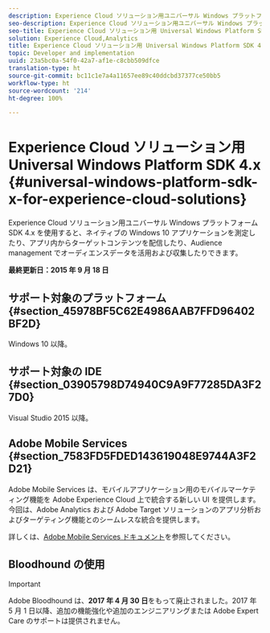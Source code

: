 ```yaml
---
description: Experience Cloud ソリューション用ユニバーサル Windows プラットフォーム SDK 4.x を使用すると、ネイティブの Windows 10 アプリケーションを測定したり、アプリ内からターゲットコンテンツを配信したり、Audience management でオーディエンスデータを活用および収集したりできます。
seo-description: Experience Cloud ソリューション用ユニバーサル Windows プラットフォーム SDK 4.x を使用すると、ネイティブの Windows 10 アプリケーションを測定したり、アプリ内からターゲットコンテンツを配信したり、Audience management でオーディエンスデータを活用および収集したりできます。
seo-title: Experience Cloud ソリューション用 Universal Windows Platform SDK 4.x
solution: Experience Cloud,Analytics
title: Experience Cloud ソリューション用 Universal Windows Platform SDK 4.x
topic: Developer and implementation
uuid: 23a5bc0a-54f0-42a7-af1e-c8cbb509dfce
translation-type: ht
source-git-commit: bc11c1e7a4a11657ee89c40ddcbd37377ce50bb5
workflow-type: ht
source-wordcount: '214'
ht-degree: 100%

---
```



# Experience Cloud ソリューション用 Universal Windows Platform SDK 4.x {#universal-windows-platform-sdk-x-for-experience-cloud-solutions}

Experience Cloud ソリューション用ユニバーサル Windows プラットフォーム SDK 4.x を使用すると、ネイティブの Windows 10 アプリケーションを測定したり、アプリ内からターゲットコンテンツを配信したり、Audience management でオーディエンスデータを活用および収集したりできます。

**最終更新日：2015 年 9 月 18 日**

## サポート対象のプラットフォーム {#section_45978BF5C62E4986AAB7FFD96402BF2D}

Windows 10 以降。

## サポート対象の IDE {#section_03905798D74940C9A9F77285DA3F27D0}

Visual Studio 2015 以降。

## Adobe Mobile Services {#section_7583FD5FDED143619048E9744A3F2D21}

Adobe Mobile Services は、モバイルアプリケーション用のモバイルマーケティング機能を Adobe Experience Cloud 上で統合する新しい UI を提供します。今回は、Adobe Analytics および Adobe Target ソリューションのアプリ分析およびターゲティング機能とのシームレスな統合を提供します。

詳しくは、[Adobe Mobile Services ドキュメント](/help/using/home.md)を参照してください。

## Bloodhound の使用

>[!IMPORTANT]
>
>Adobe Bloodhound は、**2017 年 4 月 30 日**&#x200B;をもって廃止されました。2017 年 5 月 1 日以降、追加の機能強化や追加のエンジニアリングまたは Adobe Expert Care のサポートは提供されません。
